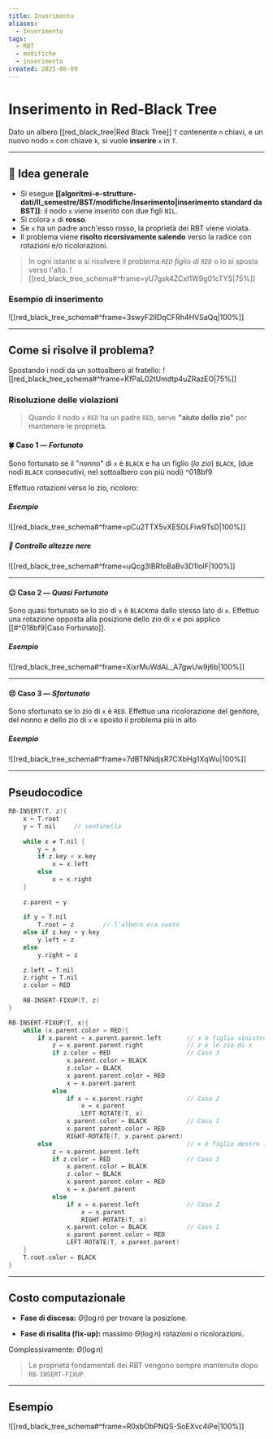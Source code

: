 ```yaml
---
title: Inserimento
aliases:
  - Inserimento
tags:
  - RBT
  - modifiche
  - inserimento
created: 2025-06-09
---
```

# Inserimento in Red-Black Tree

Dato un albero [[red_black_tree|Red Black Tree]] `T` contenente `n` chiavi, e un nuovo nodo `x` con chiave `k`, si vuole **inserire** `x` in `T`.

---

## 🧠 Idea generale

- Si esegue **[[algoritmi-e-strutture-dati/II_semestre/BST/modifiche/Inserimento|inserimento standard da BST]]**: il nodo `x` viene inserito con due figli `NIL`.
- Si colora `x` di **rosso**.
- Se `x` ha un padre anch'esso rosso, la proprietà dei RBT viene violata.
- Il problema viene **risolto ricorsivamente salendo** verso la radice con rotazioni e/o ricolorazioni.

> In ogni istante o si risolvere il problema _`RED` figlio di `RED`_ o lo si sposta verso l'alto.
![[red_black_tree_schema#^frame=yU7gsk4ZCxI1W9g01cTYS|75%]]
### Esempio di inserimento
![[red_black_tree_schema#^frame=3swyF2lIDqCFRh4HVSaQq|100%]]


---

## Come si risolve il problema?
Spostando i nodi da un sottoalbero al fratello:
![[red_black_tree_schema#^frame=KfPaL02tUmdtp4uZRazEO|75%]]
### Risoluzione delle violazioni

> Quando il nodo `x` `RED` ha un padre `RED`, serve **"aiuto dello zio"** per mantenere le proprietà.

#### 🍀 Caso 1 — _Fortunato_
Sono fortunato se il "nonno" di `x` è `BLACK` e ha un figlio (_lo zio_) `BLACK`, (due nodi `BLACK` consecutivi, nel sottoalbero con più nodi) ^018bf9

Effettuo rotazioni verso lo zio, ricoloro:
##### Esempio
![[red_black_tree_schema#^frame=pCu2TTX5vXESOLFiw9TsD|100%]]
##### 📎 Controllo altezze nere
![[red_black_tree_schema#^frame=uQcg3IBRfoBaBv3D1loIF|100%]]


---
#### 😐 Caso 2 — _Quasi Fortunato_
Sono quasi fortunato se lo zio di `x` è `BLACK`ma dallo stesso lato di `x`.
Effettuo una rotazione opposta alla posizione dello zio di `x` e poi applico [[#^018bf9|Caso Fortunato]].
##### Esempio
![[red_black_tree_schema#^frame=XixrMuWdAL_A7gwUw9j6b|100%]]

---
#### 😣 Caso 3 — _Sfortunato_
Sono sfortunato se lo zio di `x` è `RED`.
Effettuo una ricolorazione del genitore, del nonno e dello zio di `x` e sposto il problema più in alto
##### Esempio
![[red_black_tree_schema#^frame=7dBTNNdjsR7CXbHg1XqWu|100%]]

---
## Pseudocodice

```c
RB-INSERT(T, z){
    x ← T.root
    y ← T.nil     // sentinella
    
    while x ≠ T.nil {
        y ← x
        if z.key < x.key
            x ← x.left
        else
            x ← x.right
    }
    
    z.parent ← y
    
    if y = T.nil
        T.root ← z        // l’albero era vuoto
    else if z.key < y.key
        y.left ← z
    else
        y.right ← z
    
    z.left ← T.nil
    z.right ← T.nil
    z.color ← RED
    
    RB-INSERT-FIXUP(T, z)
}

RB-INSERT-FIXUP(T, x){
    while (x.parent.color = RED){
        if x.parent = x.parent.parent.left       // x è figlio sinistro
            z ← x.parent.parent.right            // z è lo zio di x
            if z.color = RED                     // Caso 3
                x.parent.color ← BLACK
                z.color ← BLACK
                x.parent.parent.color ← RED
                x ← x.parent.parent
            else
                if x = x.parent.right            // Caso 2
                    x ← x.parent
                    LEFT-ROTATE(T, x)
                x.parent.color ← BLACK           // Caso 1
                x.parent.parent.color ← RED
                RIGHT-ROTATE(T, x.parent.parent)
        else                                     // x è figlio destro (simmetrico)
            z ← x.parent.parent.left
            if z.color = RED                     // Caso 3
                x.parent.color ← BLACK
                z.color ← BLACK
                x.parent.parent.color ← RED
                x ← x.parent.parent
            else
                if x = x.parent.left             // Caso 2
                    x ← x.parent
                    RIGHT-ROTATE(T, x)
                x.parent.color ← BLACK           // Caso 1
                x.parent.parent.color ← RED
                LEFT-ROTATE(T, x.parent.parent)
	}
    T.root.color ← BLACK
}
```

---
## Costo computazionale

- **Fase di discesa:** $\Theta(\log n)$ per trovare la posizione.
    
- **Fase di risalita (fix-up):** massimo $\Theta(\log n)$ rotazioni o ricolorazioni.
    

 Complessivamente: $\Theta(\log n)$

> Le proprietà fondamentali dei RBT vengono sempre mantenute dopo `RB-INSERT-FIXUP`.


---

## Esempio
![[red_black_tree_schema#^frame=R0xbObPNQS-SoEXvc4iPe|100%]]

